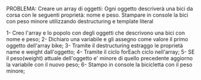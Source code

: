 PROBLEMA: Creare un array di oggetti:
Ogni oggetto descriverà una bici da corsa con le seguenti proprietà: nome e peso.
Stampare in console la bici con peso minore utilizzando destructuring e template literal

1- Creo l'array  e lo popolo con degli oggetti che descrivono una bici con nome e peso;
2- Dichiaro una variabile e gli assegno come valore il primo oggetto dell'array bike;
3- Tramite il destructuring estraggo le proprietà name e weight dall'oggetto;
4- Tramite il ciclo forEach ciclo nell'array;
5- SE il peso(weight) attuale dell'oggetto e' minore di quello precedente aggiorno la variabile con il nuovo peso;
6- Stampo in console la bicicletta con il peso minore;